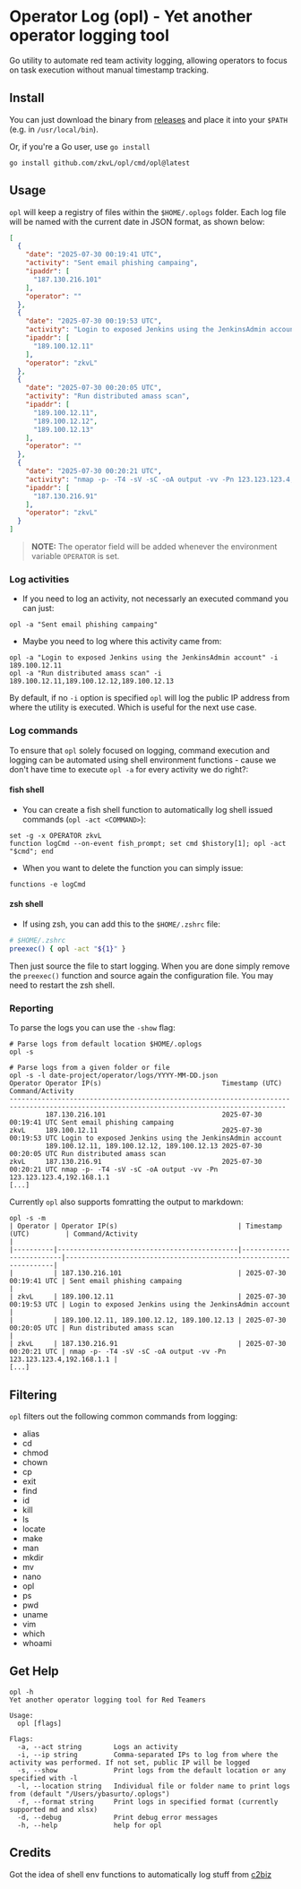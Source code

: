 # Operator Log (opl) - Yet another operator logging tool

Go utility to automate red team activity logging, allowing operators to focus on task execution without manual timestamp tracking.

## Install

You can just download the binary from [releases](https://github.com/zkvL/opl/releases) and place it into your `$PATH` (e.g. in `/usr/local/bin`).

Or, if you're a Go user, use `go install`
```shell
go install github.com/zkvL/opl/cmd/opl@latest
```

## Usage 
`opl` will keep a registry of files within the `$HOME/.oplogs` folder. Each log file will be named with the current date in JSON format, as shown below:
```json
[
  {
    "date": "2025-07-30 00:19:41 UTC",
    "activity": "Sent email phishing campaing",
    "ipaddr": [
      "187.130.216.101"
    ],
    "operator": ""
  },
  {
    "date": "2025-07-30 00:19:53 UTC",
    "activity": "Login to exposed Jenkins using the JenkinsAdmin account",
    "ipaddr": [
      "189.100.12.11"
    ],
    "operator": "zkvL"
  },
  {
    "date": "2025-07-30 00:20:05 UTC",
    "activity": "Run distributed amass scan",
    "ipaddr": [
      "189.100.12.11",
      "189.100.12.12",
      "189.100.12.13"
    ],
    "operator": ""
  },
  {
    "date": "2025-07-30 00:20:21 UTC",
    "activity": "nmap -p- -T4 -sV -sC -oA output -vv -Pn 123.123.123.4,192.168.1.1",
    "ipaddr": [
      "187.130.216.91"
    ],
    "operator": "zkvL"
  }
]
```

> **NOTE:** The operator field will be added whenever the environment variable `OPERATOR` is set.

### Log activities
- If you need to log an activity, not necessarly an executed command you can just:
```shell
opl -a "Sent email phishing campaing"
```

- Maybe you need to log where this activity came from:
```shell
opl -a "Login to exposed Jenkins using the JenkinsAdmin account" -i 189.100.12.11
opl -a "Run distributed amass scan" -i 189.100.12.11,189.100.12.12,189.100.12.13
```

By default, if no `-i` option is specified `opl` will log the public IP address from where the utility is executed. Which is useful for the next use case.

### Log commands
To ensure that `opl` solely focused on logging, command execution and logging can be automated using shell environment functions - cause we don't have time to execute `opl -a` for every activity we do right?:

#### fish shell
- You can create a fish shell function to automatically log shell issued commands (`opl -act <COMMAND>`):

```shell
set -g -x OPERATOR zkvL
function logCmd --on-event fish_prompt; set cmd $history[1]; opl -act "$cmd"; end
```

- When you want to delete the function you can simply issue:
```shell
functions -e logCmd
```

#### zsh shell
- If using zsh, you can add this to the `$HOME/.zshrc` file:

```bash
# $HOME/.zshrc
preexec() { opl -act "${1}" }
```

Then just source the file to start logging. When you are done simply remove the `preexec()` function and source again the configuration file.
You may need to restart the zsh shell.

### Reporting
To parse the logs you can use the `-show` flag:

```shell
# Parse logs from default location $HOME/.oplogs
opl -s 

# Parse logs from a given folder or file
opl -s -l date-project/operator/logs/YYYY-MM-DD.json
Operator Operator IP(s)                              Timestamp (UTC)         Command/Activity                                                 
-------------------------------------------------------------------------------------------------------------------------------------------
         187.130.216.101                             2025-07-30 00:19:41 UTC Sent email phishing campaing                                     
zkvL     189.100.12.11                               2025-07-30 00:19:53 UTC Login to exposed Jenkins using the JenkinsAdmin account          
         189.100.12.11, 189.100.12.12, 189.100.12.13 2025-07-30 00:20:05 UTC Run distributed amass scan                                       
zkvL     187.130.216.91                              2025-07-30 00:20:21 UTC nmap -p- -T4 -sV -sC -oA output -vv -Pn 123.123.123.4,192.168.1.1
[...]
```

Currently `opl` also supports fomratting the output to markdown:
```shell
opl -s -m
| Operator | Operator IP(s)                              | Timestamp (UTC)         | Command/Activity                                                  |
|----------|---------------------------------------------|-------------------------|-------------------------------------------------------------------|
|          | 187.130.216.101                             | 2025-07-30 00:19:41 UTC | Sent email phishing campaing                                      |
| zkvL     | 189.100.12.11                               | 2025-07-30 00:19:53 UTC | Login to exposed Jenkins using the JenkinsAdmin account           |
|          | 189.100.12.11, 189.100.12.12, 189.100.12.13 | 2025-07-30 00:20:05 UTC | Run distributed amass scan                                        |
| zkvL     | 187.130.216.91                              | 2025-07-30 00:20:21 UTC | nmap -p- -T4 -sV -sC -oA output -vv -Pn 123.123.123.4,192.168.1.1 |
[...]
```

## Filtering

`opl` filters out the following common commands from logging:
- alias
- cd
- chmod
- chown
- cp
- exit
- find
- id
- kill
- ls
- locate
- make
- man
- mkdir
- mv
- nano
- opl
- ps
- pwd
- uname
- vim
- which
- whoami

## Get Help
```shell
opl -h
Yet another operator logging tool for Red Teamers

Usage:
  opl [flags]

Flags:
  -a, --act string        Logs an activity
  -i, --ip string         Comma-separated IPs to log from where the activity was performed. If not set, public IP will be logged
  -s, --show              Print logs from the default location or any specified with -l
  -l, --location string   Individual file or folder name to print logs from (default "/Users/ybasurto/.oplogs")
  -f, --format string     Print logs in specified format (currently supported md and xlsx)
  -d, --debug             Print debug error messages
  -h, --help              help for opl
```

## Credits
Got the idea of shell env functions to automatically log stuff from [c2biz](https://github.com/c2biz)